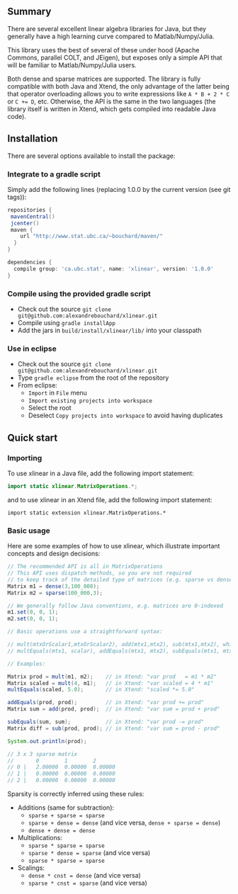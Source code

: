 <!-- File generated by tutorialj -->

Summary 
-------

There are several excellent linear algebra libraries for Java, but they generally have a 
high learning curve compared to Matlab/Numpy/Julia.

This library uses the best of several of these under hood (Apache Commons, parallel COLT, and JEigen), 
but exposes only a simple API that will be familiar to Matlab/Numpy/Julia users.

Both dense and sparse matrices are supported. The library is fully compatible with both 
Java and Xtend, the only advantage of the latter being that operator overloading allows 
you to write expressions like ``A * B + 2 * C`` or ``C += D``, etc. Otherwise, the API 
is the same in the two languages (the library itself is written in Xtend, which gets compiled 
into readable Java code).


Installation
------------

There are several options available to install the package:

### Integrate to a gradle script

Simply add the following lines (replacing 1.0.0 by the current version (see git tags)):

```groovy
repositories {
 mavenCentral()
 jcenter()
 maven {
    url "http://www.stat.ubc.ca/~bouchard/maven/"
  }
}

dependencies {
  compile group: 'ca.ubc.stat', name: 'xlinear', version: '1.0.0'
}
```

### Compile using the provided gradle script

- Check out the source ``git clone git@github.com:alexandrebouchard/xlinear.git``
- Compile using ``gradle installApp``
- Add the jars in ``build/install/xlinear/lib/`` into your classpath

### Use in eclipse

- Check out the source ``git clone git@github.com:alexandrebouchard/xlinear.git``
- Type ``gradle eclipse`` from the root of the repository
- From eclipse:
  - ``Import`` in ``File`` menu
  - ``Import existing projects into workspace``
  - Select the root
  - Deselect ``Copy projects into workspace`` to avoid having duplicates


Quick start
-----------

### Importing

To use xlinear in a Java file, add the following import statement:

```java
import static xlinear.MatrixOperations.*;
```

and to use xlinear in an Xtend file, add the following import statement:

```Xtend
import static extension xlinear.MatrixOperations.*
```

### Basic usage

Here are some examples of how to use xlinear, which illustrate important 
concepts and design decisions:

```java
// The recommended API is all in MatrixOperations
// This API uses dispatch methods, so you are not required
// to keep track of the detailed type of matrices (e.g. sparse vs dense)
Matrix m1 = dense(3,100_000);
Matrix m2 = sparse(100_000,3);

// We generally follow Java conventions, e.g. matrices are 0-indexed
m1.set(0, 0, 1);
m2.set(0, 0, 1);

// Basic operations use a straightforward syntax: 

// mult(mtxOrScalar1,mtxOrScalar2), add(mtx1,mtx2), sub(mtx1,mtx2), which do not modify the inputs
// multEquals(mtx1, scalar), addEquals(mtx1, mtx2), subEquals(mtx1, mtx2), which modify mtx1

// Examples:

Matrix prod = mult(m1, m2);    // in Xtend: "var prod   = m1 * m2"
Matrix scaled = mult(4, m1);   // in Xtend: "var scaled = 4 * m1"
multEquals(scaled, 5.0);       // in Xtend: "scaled *= 5.0"

addEquals(prod, prod);         // in Xtend: "var prod += prod"
Matrix sum = add(prod, prod);  // in Xtend: "var sum = prod + prod"

subEquals(sum, sum);           // in Xtend: "var prod -= prod"
Matrix diff = sub(prod, prod); // in Xtend: "var sum = prod - prod"

System.out.println(prod);  

// 3 x 3 sparse matrix
//       0        1        2      
// 0 |   2.00000  0.00000  0.00000
// 1 |   0.00000  0.00000  0.00000
// 2 |   0.00000  0.00000  0.00000
```

Sparsity is correctly inferred using these rules:

- Additions (same for subtraction):
    - ``sparse + sparse = sparse`` 
    - ``sparse + dense = dense`` (and vice versa, ``dense + sparse = dense``)
    - ``dense + dense = dense`` 
- Multiplications: 
    - ``sparse * sparse = sparse``
    - ``sparse * dense = sparse`` (and vice versa)
    - ``sparse * sparse = sparse``
- Scalings:
    - ``dense * cnst = dense`` (and vice versa)
    - ``sparse * cnst = sparse`` (and vice versa)


